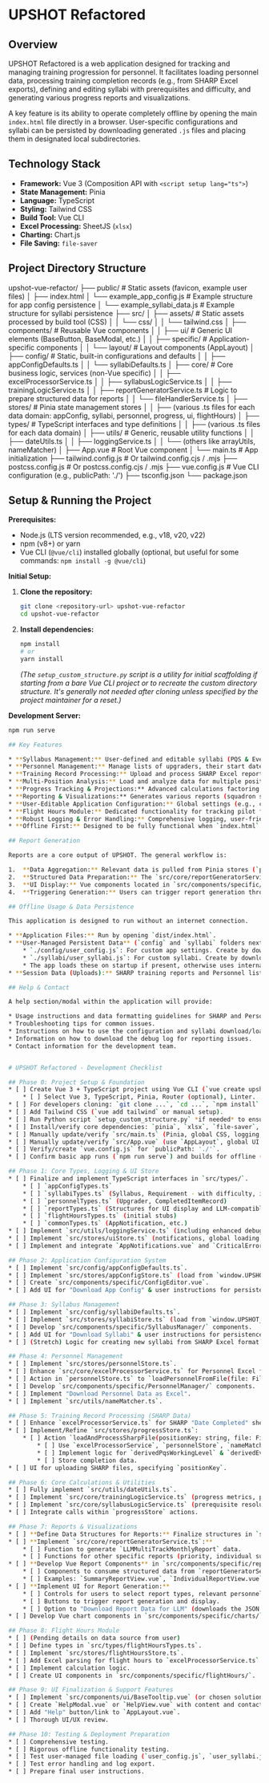 # UPSHOT Refactored

## Overview

UPSHOT Refactored is a web application designed for tracking and managing training progression for personnel. It facilitates loading personnel data, processing training completion records (e.g., from SHARP Excel exports), defining and editing syllabi with prerequisites and difficulty, and generating various progress reports and visualizations.

A key feature is its ability to operate completely offline by opening the main `index.html` file directly in a browser. User-specific configurations and syllabi can be persisted by downloading generated `.js` files and placing them in designated local subdirectories.

## Technology Stack

* **Framework:** Vue 3 (Composition API with `<script setup lang="ts">`)
* **State Management:** Pinia
* **Language:** TypeScript
* **Styling:** Tailwind CSS
* **Build Tool:** Vue CLI
* **Excel Processing:** SheetJS (`xlsx`)
* **Charting:** Chart.js
* **File Saving:** `file-saver`

## Project Directory Structure
upshot-vue-refactor/
├── public/                      # Static assets (favicon, example user files)
│   ├── index.html
│   └── example_app_config.js  # Example structure for app config persistence
│   └── example_syllabi_data.js # Example structure for syllabi persistence
├── src/
│   ├── assets/                  # Static assets processed by build tool (CSS)
│   │   └── css/
│   │       └── tailwind.css
│   ├── components/              # Reusable Vue components
│   │   ├── ui/                  # Generic UI elements (BaseButton, BaseModal, etc.)
│   │   ├── specific/            # Application-specific components
│   │   └── layout/              # Layout components (AppLayout)
│   ├── config/                  # Static, built-in configurations and defaults
│   │   ├── appConfigDefaults.ts
│   │   └── syllabiDefaults.ts
│   ├── core/                    # Core business logic, services (non-Vue specific)
│   │   ├── excelProcessorService.ts
│   │   ├── syllabusLogicService.ts
│   │   ├── trainingLogicService.ts
│   │   ├── reportGeneratorService.ts # Logic to prepare structured data for reports
│   │   └── fileHandlerService.ts
│   ├── stores/                  # Pinia state management stores
│   │   ├── (various .ts files for each data domain: appConfig, syllabi, personnel, progress, ui, flightHours)
│   ├── types/                   # TypeScript interfaces and type definitions
│   │   ├── (various .ts files for each data domain)
│   ├── utils/                   # Generic, reusable utility functions
│   │   ├── dateUtils.ts
│   │   ├── loggingService.ts
│   │   └── (others like arrayUtils, nameMatcher)
│   ├── App.vue                  # Root Vue component
│   └── main.ts                  # App initialization
├── tailwind.config.js           # Or tailwind.config.cjs / .mjs
├── postcss.config.js            # Or postcss.config.cjs / .mjs
├── vue.config.js                # Vue CLI configuration (e.g., publicPath: './')
├── tsconfig.json
└── package.json

## Setup & Running the Project 

**Prerequisites:**
* Node.js (LTS version recommended, e.g., v18, v20, v22)
* npm (v8+) or yarn
* Vue CLI (`@vue/cli`) installed globally (optional, but useful for some commands: `npm install -g @vue/cli`)

**Initial Setup:**
1.  **Clone the repository:**
    ```bash
    git clone <repository-url> upshot-vue-refactor
    cd upshot-vue-refactor
    ```
2.  **Install dependencies:**
    ```bash
    npm install
    # or
    yarn install
    ```
    *(The `setup_custom_structure.py` script is a utility for initial scaffolding if starting from a bare Vue CLI project or to recreate the custom directory structure. It's generally not needed after cloning unless specified by the project maintainer for a reset.)*

**Development Server:**
```bash
npm run serve

## Key Features

* **Syllabus Management:** User-defined and editable syllabi (PQS & Events) with prerequisites, difficulty, and waiver options. Supports loading from/downloading to local `user_syllabi.js`.
* **Personnel Management:** Manage lists of upgraders, their start dates, and assigned syllabi. Supports import from/export to user-managed Excel files.
* **Training Record Processing:** Upload and process SHARP Excel reports to track PQS/Event completions. Handles dynamic event columns and infers active ACTC levels.
* **Multi-Position Analysis:** Load and analyze data for multiple positions (Pilot, NFO, EWO, AAW) simultaneously.
* **Progress Tracking & Projections:** Advanced calculations factoring in event difficulty, waivers, and PQS progression rules (e.g., L(X) PQS completion enables L(X+100) PQS start).
* **Reporting & Visualizations:** Generates various reports (squadron summaries, individual feedback, priority lists) and charts (progress curves). Aims to produce structured data for potential LLM-based report generation.
* **User-Editable Application Configuration:** Global settings (e.g., curve deadlines) managed by the user, persistent via a local `user_config.js` file.
* **Flight Hours Module:** Dedicated functionality for tracking pilot flight hours (details TBD based on data source research).
* **Robust Logging & Error Handling:** Comprehensive logging, user-friendly error notifications, and a downloadable debug report for troubleshooting.
* **Offline First:** Designed to be fully functional when `index.html` is opened directly from the filesystem.

## Report Generation

Reports are a core output of UPSHOT. The general workflow is:

1.  **Data Aggregation:** Relevant data is pulled from Pinia stores (`personnelStore`, `progressStore`, `syllabiStore`, `appConfigStore`).
2.  **Structured Data Preparation:** The `src/core/reportGeneratorService.ts` contains functions that take the aggregated data and transform it into well-structured JavaScript objects or arrays. This prepared data is designed to be easily consumable by UI components and, for specific reports like the "Multi-Track Monthly Report," formatted for potential input to an LLM.
3.  **UI Display:** Vue components located in `src/components/specific/reports/` subscribe to the prepared report data (often via a store getter or by triggering an action that uses the `reportGeneratorService`). These components are responsible for rendering the data into user-friendly tables, summaries, or lists using Vue templates and Tailwind CSS.
4.  **Triggering Generation:** Users can trigger report generation through UI elements (e.g., buttons, dropdowns to select report type, personnel, or date ranges). These interactions typically call actions in Pinia stores that orchestrate the data preparation and update the state that report components are watching.

## Offline Usage & Data Persistence

This application is designed to run without an internet connection.

* **Application Files:** Run by opening `dist/index.html`.
* **User-Managed Persistent Data** (`config` and `syllabi` folders next to `index.html`):
    * `./config/user_config.js`: For custom app settings. Create by downloading from app, renaming to `user_config.js`, and placing here.
    * `./syllabi/user_syllabi.js`: For custom syllabi. Create by downloading from app, renaming to `user_syllabi.js`, and placing here.
    * The app loads these on startup if present, otherwise uses internal defaults.
* **Session Data (Uploads):** SHARP training reports and Personnel lists are uploaded per session.

## Help & Contact

A help section/modal within the application will provide:

* Usage instructions and data formatting guidelines for SHARP and Personnel files.
* Troubleshooting tips for common issues.
* Instructions on how to use the configuration and syllabi download/load features.
* Information on how to download the debug log for reporting issues.
* Contact information for the development team.


# UPSHOT Refactored - Development Checklist

## Phase 0: Project Setup & Foundation
* [ ] Create Vue 3 + TypeScript project using Vue CLI (`vue create upshot-vue-refactor`). (Primary Developer)
    * [ ] Select Vue 3, TypeScript, Pinia, Router (optional), Linter.
* [ ] For developers cloning: `git clone ...`, `cd ...`, `npm install`.
* [ ] Add Tailwind CSS (`vue add tailwind` or manual setup).
* [ ] Run Python script `setup_custom_structure.py` *if needed* to ensure custom directory structure. (Primary Developer / Verify on Clone)
* [ ] Install/verify core dependencies: `pinia`, `xlsx`, `file-saver`, `chart.js`, `@types/file-saver`.
* [ ] Manually update/verify `src/main.ts` (Pinia, global CSS, logging, global error handlers).
* [ ] Manually update/verify `src/App.vue` (use `AppLayout`, global UI: notifications, error display, `beforeunload`).
* [ ] Verify/create `vue.config.js` for `publicPath: './'`.
* [ ] Confirm basic app runs (`npm run serve`) and builds for offline (`npm run build`).

## Phase 1: Core Types, Logging & UI Store
* [ ] Finalize and implement TypeScript interfaces in `src/types/`.
    * [ ] `appConfigTypes.ts`
    * [ ] `syllabiTypes.ts` (Syllabus, Requirement - with difficulty, isDefaultWaived)
    * [ ] `personnelTypes.ts` (Upgrader, CompletedItemRecord)
    * [ ] `reportTypes.ts` (Structures for UI display and LLM-compatible output)
    * [ ] `flightHoursTypes.ts` (initial stubs)
    * [ ] `commonTypes.ts` (AppNotification, etc.)
* [ ] Implement `src/utils/loggingService.ts` (including enhanced debug report content).
* [ ] Implement `src/stores/uiStore.ts` (notifications, global loading, critical error display).
* [ ] Implement and integrate `AppNotifications.vue` and `CriticalErrorDisplay.vue`.

## Phase 2: Application Configuration System
* [ ] Implement `src/config/appConfigDefaults.ts`.
* [ ] Implement `src/stores/appConfigStore.ts` (load from `window.UPSHOT_USER_APP_CONFIG` or defaults, download action, dirty flag).
* [ ] Create `src/components/specific/ConfigEditor.vue`.
* [ ] Add UI for "Download App Config" & user instructions for persistence.

## Phase 3: Syllabus Management
* [ ] Implement `src/config/syllabiDefaults.ts`.
* [ ] Implement `src/stores/syllabiStore.ts` (load from `window.UPSHOT_USER_SYLLABI` or defaults, CRUD, download, dirty flag).
* [ ] Develop `src/components/specific/SyllabusManager/` components.
* [ ] Add UI for "Download Syllabi" & user instructions for persistence.
* [ ] (Stretch) Logic for creating new syllabi from SHARP Excel format.

## Phase 4: Personnel Management
* [ ] Implement `src/stores/personnelStore.ts`.
* [ ] Enhance `src/core/excelProcessorService.ts` for Personnel Excel files.
* [ ] Action in `personnelStore.ts` to `loadPersonnelFromFile(file: File)`.
* [ ] Develop `src/components/specific/PersonnelManager/` components.
* [ ] Implement "Download Personnel Data as Excel".
* [ ] Implement `src/utils/nameMatcher.ts`.

## Phase 5: Training Record Processing (SHARP Data)
* [ ] Enhance `excelProcessorService.ts` for SHARP "Date Completed" sheets (dynamic events, ACTC level columns).
* [ ] Implement/Refine `src/stores/progressStore.ts`:
    * [ ] Action `loadAndProcessSharpFile(positionKey: string, file: File)`.
        * [ ] Use `excelProcessorService`, `personnelStore`, `nameMatcher.ts`, `syllabiStore`.
        * [ ] Implement logic for `derivedPqsWorkingLevel` & `derivedEventsWorkingLevel` (including "L(X) PQS complete -> L(X+100) PQS eligible" rule).
        * [ ] Store completion data.
* [ ] UI for uploading SHARP files, specifying `positionKey`.

## Phase 6: Core Calculations & Utilities
* [ ] Fully implement `src/utils/dateUtils.ts`.
* [ ] Implement `src/core/trainingLogicService.ts` (progress metrics, projections, difficulty factoring, priority, readiness).
* [ ] Implement `src/core/syllabusLogicService.ts` (prerequisite resolution, waiver logic).
* [ ] Integrate calls within `progressStore` actions.

## Phase 7: Reports & Visualizations
* [ ] **Define Data Structures for Reports:** Finalize structures in `src/types/reportTypes.ts` for both UI display and LLM-compatible JSON output.
* [ ] **Implement `src/core/reportGeneratorService.ts`:**
    * [ ] Function to generate `LLMMultiTrackMonthlyReport` data.
    * [ ] Functions for other specific reports (priority, individual summary, training plans), returning structured data.
* [ ] **Develop Vue Report Components** in `src/components/specific/reports/`:
    * [ ] Components to consume structured data from `reportGeneratorService` (via stores) and render it.
    * [ ] Examples: `SummaryReportView.vue`, `IndividualReportView.vue`, `MultiTrackMonthlyDisplay.vue`.
* [ ] **Implement UI for Report Generation:**
    * [ ] Controls for users to select report types, relevant personnel/positions/levels, date ranges.
    * [ ] Buttons to trigger report generation and display.
    * [ ] Option to "Download Report Data for LLM" (downloads the JSON from `reportGeneratorService`).
* [ ] Develop Vue chart components in `src/components/specific/charts/` (e.g., `ProgressChart.vue`) using Chart.js.

## Phase 8: Flight Hours Module
* [ ] (Pending details on data source from user)
* [ ] Define types in `src/types/flightHoursTypes.ts`.
* [ ] Implement `src/stores/flightHoursStore.ts`.
* [ ] Add Excel parsing for flight hours to `excelProcessorService.ts`.
* [ ] Implement calculation logic.
* [ ] Create UI components in `src/components/specific/flightHours/`.

## Phase 9: UI Finalization & Support Features
* [ ] Implement `src/components/ui/BaseTooltip.vue` (or chosen solution) and apply widely.
* [ ] Create `HelpModal.vue` or `HelpView.vue` with content and contact info.
* [ ] Add "Help" button/link to `AppLayout.vue`.
* [ ] Thorough UI/UX review.

## Phase 10: Testing & Deployment Preparation
* [ ] Comprehensive testing.
* [ ] Rigorous offline functionality testing.
* [ ] Test user-managed file loading (`user_config.js`, `user_syllabi.js`).
* [ ] Test error handling and log export.
* [ ] Prepare final user instructions.